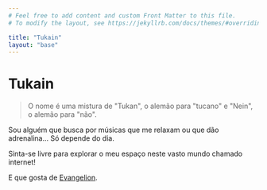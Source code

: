 ```yaml
---
# Feel free to add content and custom Front Matter to this file.
# To modify the layout, see https://jekyllrb.com/docs/themes/#overriding-theme-defaults

title: "Tukain"
layout: "base"
---
```


# Tukain

> O nome é uma mistura de "Tukan", o alemão para "tucano" e "Nein", o alemão para "não".

Sou alguém que busca por músicas que me relaxam ou que dão adrenalina…
Só depende do dia.

Sinta-se livre para explorar o meu espaço neste vasto mundo chamado internet!

E que gosta de [Evangelion](https://www.netflix.com/br/title/81033445?source=35).

